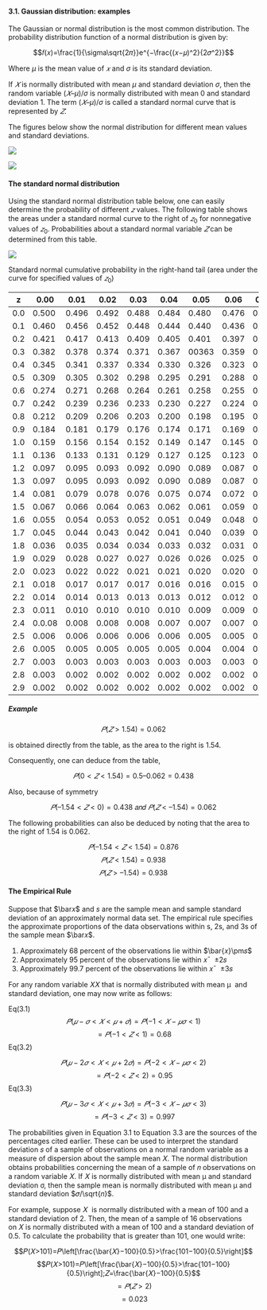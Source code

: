 #### 3.1. Gaussian distribution: examples

The Gaussian or normal distribution is the most common distribution. The probability distribution function of a normal distribution is given by:

$$𝑓(𝑥)=\frac{1}{\sigma\sqrt{2𝜋}}e^{−\frac{(𝑥−𝜇)^2}{2𝜎^2}}$$

Where $μ$ is the mean value of $𝑥$ and $σ$ is its standard deviation.

If $𝑋$ is normally distributed with mean $μ$ and standard deviation $σ$, then the random variable $(𝑋–μ)/σ$ is normally distributed with mean 0 and standard deviation 1. The term $(𝑋–μ)/σ$ is called a standard normal curve that is represented by $𝑍$.

The figures below show the normal distribution for different mean values and standard deviations.

![](../../../../meri-public/garden/5a136f3f9aa95ae43f1a9ad54c3de9ed.png)

![](../../../../meri-public/garden/89645d3bd1954cae690a039321aa5cea.png)

#### The standard normal distribution

Using the standard normal distribution table below, one can easily determine the probability of different $𝑧$ values. The following table shows the areas under a standard normal curve to the right of $𝑧_0$ for nonnegative values of $𝑧_0$. Probabilities about a standard normal variable $𝑍$ can be determined from this table.

![](../../../../meri-public/garden/d29b8fcc7101d13265234c13c02aeca0.png)

Standard normal cumulative probability in the right-hand tail (area under the curve for specified values of $𝑧_0$) 

|z|0.00|0.01|0.02|0.03|0.04|0.05|0.06|0.07|0.08|0.09|
|---|---|---|---|---|---|---|---|---|---|---|
|0.0|0.500|0.496|0.492|0.488|0.484|0.480|0.476|0.472|0.468|0.464|
|0.1|0.460|0.456|0.452|0.448|0.444|0.440|0.436|0.433|0.429|0.425|
|0.2|0.421|0.417|0.413|0.409|0.405|0.401|0.397|0.394|0.390|0.386|
|0.3|0.382|0.378|0.374|0.371|0.367|00363|0.359|0.356|0.352|0.348|
|0.4|0.345|0.341|0.337|0.334|0.330|0.326|0.323|0.319|0.316|0.132|
|0.5|0.309|0.305|0.302|0.298|0.295|0.291|0.288|0.284|0.281|0.278|
|0.6|0.274|0.271|0.268|0.264|0.261|0.258|0.255|0.251|0.248|0.245|
|0.7|0.242|0.239|0.236|0.233|0.230|0.227|0.224|0.221|0.218|0.215|
|0.8|0.212|0.209|0.206|0.203|0.200|0.198|0.195|0.192|0.189|0.187|
|0.9|0.184|0.181|0.179|0.176|0.174|0.171|0.169|0.166|0.164|0.161|
|1.0|0.159|0.156|0.154|0.152|0.149|0.147|0.145|0.142|0.140|0.138|
|1.1|0.136|0.133|0.131|0.129|0.127|0.125|0.123|0.121|0.119|0.117|
|1.2|0.097|0.095|0.093|0.092|0.090|0.089|0.087|0.085|0.084|0.082|
|1.3|0.097|0.095|0.093|0.092|0.090|0.089|0.087|0.085|0.084|0.082|
|1.4|0.081|0.079|0.078|0.076|0.075|0.074|0.072|0.071|0.069|0.068|
|1.5|0.067|0.066|0.064|0.063|0.062|0.061|0.059|0.058|0.057|0.056|
|1.6|0.055|0.054|0.053|0.052|0.051|0.049|0.048|0.047|0.046|0.046|
|1.7|0.045|0.044|0.043|0.042|0.041|0.040|0.039|0.038|0.038|0.037|
|1.8|0.036|0.035|0.034|0.034|0.033|0.032|0.031|0.031|0.030|0.029|
|1.9|0.029|0.028|0.027|0.027|0.026|0.026|0.025|0.024|0.024|0.023|
|2.0|0.023|0.022|0.022|0.021|0.021|0.020|0.020|0.019|0.019|0.018|
|2.1|0.018|0.017|0.017|0.017|0.016|0.016|0.015|0.015|0.015|0.014|
|2.2|0.014|0.014|0.013|0.013|0.013|0.012|0.012|0.012|0.011|0.011|
|2.3|0.011|0.010|0.010|0.010|0.010|0.009|0.009|0.009|0.009|0.008|
|2.4|0.0.08|0.008|0.008|0.008|0.007|0.007|0.007|0.007|0.007|0.006|
|2.5|0.006|0.006|0.006|0.006|0.006|0.005|0.005|0.005|0.005|0.005|
|2.6|0.005|0.005|0.005|0.005|0.005|0.004|0.004|0.004|0.004|0.004|
|2.7|0.003|0.003|0.003|0.003|0.003|0.003|0.003|0.003|0.003|0.003|
|2.8|0.003|0.002|0.002|0.002|0.002|0.002|0.002|0.002|0.002|0.002|
|2.9|0.002|0.002|0.002|0.002|0.002|0.002|0.002|0.002|0.002|0.002|

##### Example

$$𝑃(𝑍>1.54)=0.062$$

is obtained directly from the table, as the area to the right is 1.54.

Consequently, one can deduce from the table,  

$$𝑃(0<𝑍<1.54)=0.5–0.062=0.438$$

Also, because of symmetry

$$𝑃(–1.54<𝑍<0)=0.438 \text{ 𝑎𝑛𝑑  } 𝑃(𝑍<–1.54)=0.062$$

The following probabilities can also be deduced by noting that the area to the right of 1.54 is 0.062. 

$$𝑃(–1.54<𝑍<1.54)=0.876$$
$$𝑃(𝑍<1.54)=0.938$$
$$𝑃(𝑍>–1.54)=0.938$$

#### The Empirical Rule

Suppose that $\bar𝑥$ and $s$ are the sample mean and sample standard deviation of an approximately normal data set. The empirical rule specifies the approximate proportions of the data observations within s, 2s, and 3s of the sample mean $\bar𝑥$.

1. Approximately 68 percent of the observations lie within $\bar{𝑥}\pm𝑠$
2. Approximately 95 percent of the observations lie within 𝑥¯  ±2𝑠
3. Approximately 99.7 percent of the observations lie within 𝑥¯  ±3𝑠

For any random variable 𝑋𝑋 that is normally distributed with mean μ  and standard deviation, one may now write as follows:

Eq(3.1)
$$𝑃(𝜇−𝜎<𝑋<𝜇+𝜎)=𝑃(−1<𝑋−𝜇𝜎<1)$$$$=𝑃(−1<𝑍<1)=0.68$$
Eq(3.2)

$$𝑃(𝜇−2𝜎<𝑋<𝜇+2𝜎)=𝑃(−2<𝑋−𝜇𝜎<2)$$$$=𝑃(−2<𝑍<2)=0.95   $$
Eq(3.3)

$$𝑃(𝜇−3𝜎<𝑋<𝜇+3𝜎)=𝑃(−3<𝑋−𝜇𝜎<3)$$$$=𝑃(−3<𝑍<3)=0.997$$

The probabilities given in Equation 3.1 to Equation 3.3 are the sources of the percentages cited earlier. These can be used to interpret the standard deviation 𝑠 of a sample of observations on a normal random variable as a measure of dispersion about the sample mean 𝑋. The normal distribution obtains probabilities concerning the mean of a sample of 𝑛 observations on a random variable 𝑋. If 𝑋 is normally distributed with mean μ and standard deviation σ, then the sample mean is normally distributed with mean μ and standard deviation $𝜎/\sqrt{𝑛}$. 

For example, suppose 𝑋  is normally distributed with a mean of 100 and a standard deviation of 2. Then, the mean of a sample of 16 observations on 𝑋 is normally distributed with a mean of 100 and a standard deviation of 0.5. To calculate the probability that is greater than 101, one would write:

$$𝑃(𝑋>101)=𝑃\left[\frac{\bar{𝑋}−100}{0.5}>\frac{101−100}{0.5}\right]$$
$$𝑃(𝑋>101)=𝑃\left[\frac{\bar{𝑋}−100}{0.5}>\frac{101−100}{0.5}\right];𝑍=\frac{\bar{𝑋}−100}{0.5}$$
$$=𝑃(𝑍>2)$$
$$=0.023$$